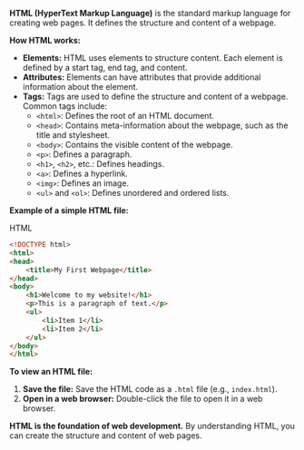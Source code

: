 **HTML (HyperText Markup Language)** is the standard markup language for creating web pages. It defines the structure and content of a webpage.  

**How HTML works:**

- **Elements:** HTML uses elements to structure content. Each element is defined by a start tag, end tag, and content.
- **Attributes:** Elements can have attributes that provide additional information about the element.
- **Tags:** Tags are used to define the structure and content of a webpage. Common tags include:
    - `<html>`: Defines the root of an HTML document.
    - `<head>`: Contains meta-information about the webpage, such as the title and stylesheet.
    - `<body>`: Contains the visible content of the webpage.
    - `<p>`: Defines a paragraph.
    - `<h1>`, `<h2>`, etc.: Defines headings.
    - `<a>`: Defines a hyperlink.
    - `<img>`: Defines an image.
    - `<ul>` and `<ol>`: Defines unordered and ordered lists.

**Example of a simple HTML file:**

HTML

```html
<!DOCTYPE html>
<html>
<head>
	<title>My First Webpage</title>
</head>
<body>
	<h1>Welcome to my website!</h1>
	<p>This is a paragraph of text.</p>
	<ul>
		<li>Item 1</li>
		<li>Item 2</li>
	</ul>
</body>
</html>
```

**To view an HTML file:**

1. **Save the file:** Save the HTML code as a `.html` file (e.g., `index.html`).
2. **Open in a web browser:** Double-click the file to open it in a web browser.

**HTML is the foundation of web development.** By understanding HTML, you can create the structure and content of web pages.